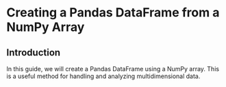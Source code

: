 # Creating a Pandas DataFrame from a NumPy Array

## Introduction

In this guide, we will create a Pandas DataFrame using a NumPy array. This is a useful method for handling and analyzing multidimensional data.
